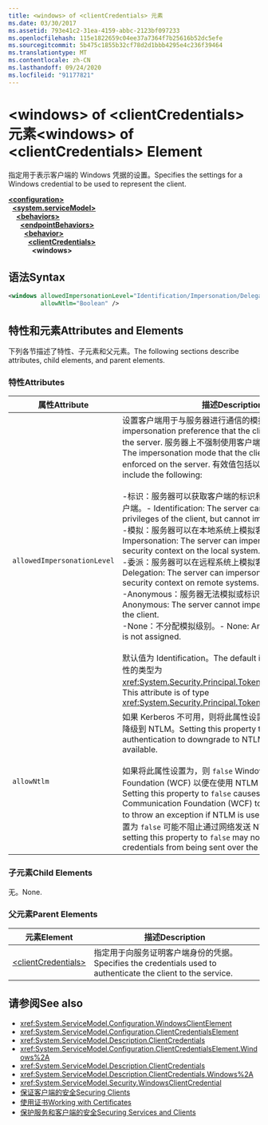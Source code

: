 ```yaml
---
title: <windows> of <clientCredentials> 元素
ms.date: 03/30/2017
ms.assetid: 793e41c2-31ea-4159-abbc-2123bf097233
ms.openlocfilehash: 115e1822659c04ee37a7364f7b25616b52dc5efe
ms.sourcegitcommit: 5b475c1855b32cf78d2d1bbb4295e4c236f39464
ms.translationtype: MT
ms.contentlocale: zh-CN
ms.lasthandoff: 09/24/2020
ms.locfileid: "91177821"
---
```

# <a name="windows-of-clientcredentials-element"></a><span data-ttu-id="31df9-102">\<windows> of \<clientCredentials> 元素</span><span class="sxs-lookup"><span data-stu-id="31df9-102">\<windows> of \<clientCredentials> Element</span></span>

<span data-ttu-id="31df9-103">指定用于表示客户端的 Windows 凭据的设置。</span><span class="sxs-lookup"><span data-stu-id="31df9-103">Specifies the settings for a Windows credential to be used to represent the client.</span></span>  
  
[**\<configuration>**](../configuration-element.md)\
&nbsp;&nbsp;[**\<system.serviceModel>**](system-servicemodel.md)\
&nbsp;&nbsp;&nbsp;&nbsp;[**\<behaviors>**](behaviors.md)\
&nbsp;&nbsp;&nbsp;&nbsp;&nbsp;&nbsp;[**\<endpointBehaviors>**](endpointbehaviors.md)\
&nbsp;&nbsp;&nbsp;&nbsp;&nbsp;&nbsp;&nbsp;&nbsp;[**\<behavior>**](behavior-of-endpointbehaviors.md)\
&nbsp;&nbsp;&nbsp;&nbsp;&nbsp;&nbsp;&nbsp;&nbsp;&nbsp;&nbsp;[**\<clientCredentials>**](clientcredentials.md)\
&nbsp;&nbsp;&nbsp;&nbsp;&nbsp;&nbsp;&nbsp;&nbsp;&nbsp;&nbsp;&nbsp;&nbsp;**\<windows>**  
  
## <a name="syntax"></a><span data-ttu-id="31df9-104">语法</span><span class="sxs-lookup"><span data-stu-id="31df9-104">Syntax</span></span>  
  
```xml  
<windows allowedImpersonationLevel="Identification/Impersonation/Delegation/Anonymous/None"
         allowNtlm="Boolean" />
```  
  
## <a name="attributes-and-elements"></a><span data-ttu-id="31df9-105">特性和元素</span><span class="sxs-lookup"><span data-stu-id="31df9-105">Attributes and Elements</span></span>  

 <span data-ttu-id="31df9-106">下列各节描述了特性、子元素和父元素。</span><span class="sxs-lookup"><span data-stu-id="31df9-106">The following sections describe attributes, child elements, and parent elements.</span></span>  
  
### <a name="attributes"></a><span data-ttu-id="31df9-107">特性</span><span class="sxs-lookup"><span data-stu-id="31df9-107">Attributes</span></span>  
  
|<span data-ttu-id="31df9-108">属性</span><span class="sxs-lookup"><span data-stu-id="31df9-108">Attribute</span></span>|<span data-ttu-id="31df9-109">描述</span><span class="sxs-lookup"><span data-stu-id="31df9-109">Description</span></span>|  
|---------------|-----------------|  
|`allowedImpersonationLevel`|<span data-ttu-id="31df9-110">设置客户端用于与服务器进行通信的模拟首选项。</span><span class="sxs-lookup"><span data-stu-id="31df9-110">Sets the impersonation preference that the client communicates to the server.</span></span> <span data-ttu-id="31df9-111">服务器上不强制使用客户端所选择的模拟模式。</span><span class="sxs-lookup"><span data-stu-id="31df9-111">The impersonation mode that the client selects is not enforced on the server.</span></span> <span data-ttu-id="31df9-112">有效值包括以下值：</span><span class="sxs-lookup"><span data-stu-id="31df9-112">Valid values include the following:</span></span><br /><br /> <span data-ttu-id="31df9-113">-标识：服务器可以获取客户端的标识和特权，但不能模拟客户端。</span><span class="sxs-lookup"><span data-stu-id="31df9-113">-   Identification: The server can get the identity and privileges of the client, but cannot impersonate the client.</span></span><br /><span data-ttu-id="31df9-114">-模拟：服务器可以在本地系统上模拟客户端的安全上下文。</span><span class="sxs-lookup"><span data-stu-id="31df9-114">-   Impersonation: The server can impersonate the client's security context on the local system.</span></span><br /><span data-ttu-id="31df9-115">-委派：服务器可以在远程系统上模拟客户端的安全上下文。</span><span class="sxs-lookup"><span data-stu-id="31df9-115">-   Delegation: The server can impersonate the client's security context on remote systems.</span></span><br /><span data-ttu-id="31df9-116">-Anonymous：服务器无法模拟或标识客户端。</span><span class="sxs-lookup"><span data-stu-id="31df9-116">-   Anonymous: The server cannot impersonate or identify the client.</span></span><br /><span data-ttu-id="31df9-117">-None：不分配模拟级别。</span><span class="sxs-lookup"><span data-stu-id="31df9-117">-   None: An impersonation level is not assigned.</span></span><br /><br /> <span data-ttu-id="31df9-118">默认值为 Identification。</span><span class="sxs-lookup"><span data-stu-id="31df9-118">The default is Identification.</span></span> <span data-ttu-id="31df9-119">此属性的类型为 <xref:System.Security.Principal.TokenImpersonationLevel>。</span><span class="sxs-lookup"><span data-stu-id="31df9-119">This attribute is of type <xref:System.Security.Principal.TokenImpersonationLevel>.</span></span>|  
|`allowNtlm`|<span data-ttu-id="31df9-120">如果 Kerberos 不可用，则将此属性设置为 `true` 可令身份验证降级到 NTLM。</span><span class="sxs-lookup"><span data-stu-id="31df9-120">Setting this property to `true` allows authentication to downgrade to NTLM if Kerberos is not available.</span></span><br /><br /> <span data-ttu-id="31df9-121">如果将此属性设置为，则 `false` Windows Communication Foundation (WCF) 以便在使用 NTLM 时尽力引发异常。</span><span class="sxs-lookup"><span data-stu-id="31df9-121">Setting this property to `false` causes Windows Communication Foundation (WCF) to make a best-effort to throw an exception if NTLM is used.</span></span> <span data-ttu-id="31df9-122">请注意，将此属性设置为 `false` 可能不阻止通过网络发送 NTLM 凭据。</span><span class="sxs-lookup"><span data-stu-id="31df9-122">Note that setting this property to `false` may not prevent NTLM credentials from being sent over the wire.</span></span>|  
  
### <a name="child-elements"></a><span data-ttu-id="31df9-123">子元素</span><span class="sxs-lookup"><span data-stu-id="31df9-123">Child Elements</span></span>  

 <span data-ttu-id="31df9-124">无。</span><span class="sxs-lookup"><span data-stu-id="31df9-124">None.</span></span>  
  
### <a name="parent-elements"></a><span data-ttu-id="31df9-125">父元素</span><span class="sxs-lookup"><span data-stu-id="31df9-125">Parent Elements</span></span>  
  
|<span data-ttu-id="31df9-126">元素</span><span class="sxs-lookup"><span data-stu-id="31df9-126">Element</span></span>|<span data-ttu-id="31df9-127">描述</span><span class="sxs-lookup"><span data-stu-id="31df9-127">Description</span></span>|  
|-------------|-----------------|  
|[\<clientCredentials>](clientcredentials.md)|<span data-ttu-id="31df9-128">指定用于向服务证明客户端身份的凭据。</span><span class="sxs-lookup"><span data-stu-id="31df9-128">Specifies the credentials used to authenticate the client to the service.</span></span>|  
  
## <a name="see-also"></a><span data-ttu-id="31df9-129">请参阅</span><span class="sxs-lookup"><span data-stu-id="31df9-129">See also</span></span>

- <xref:System.ServiceModel.Configuration.WindowsClientElement>
- <xref:System.ServiceModel.Configuration.ClientCredentialsElement>
- <xref:System.ServiceModel.Description.ClientCredentials>
- <xref:System.ServiceModel.Configuration.ClientCredentialsElement.Windows%2A>
- <xref:System.ServiceModel.Description.ClientCredentials>
- <xref:System.ServiceModel.Description.ClientCredentials.Windows%2A>
- <xref:System.ServiceModel.Security.WindowsClientCredential>
- [<span data-ttu-id="31df9-130">保证客户端的安全</span><span class="sxs-lookup"><span data-stu-id="31df9-130">Securing Clients</span></span>](../../../wcf/securing-clients.md)
- [<span data-ttu-id="31df9-131">使用证书</span><span class="sxs-lookup"><span data-stu-id="31df9-131">Working with Certificates</span></span>](../../../wcf/feature-details/working-with-certificates.md)
- [<span data-ttu-id="31df9-132">保护服务和客户端的安全</span><span class="sxs-lookup"><span data-stu-id="31df9-132">Securing Services and Clients</span></span>](../../../wcf/feature-details/securing-services-and-clients.md)
